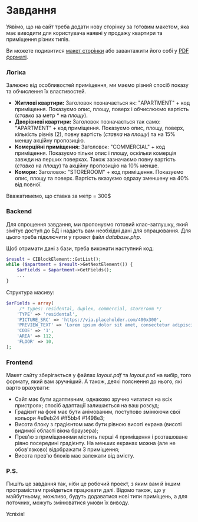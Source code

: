 # Завдання

Уявімо, що на сайт треба додати нову сторінку за готовим макетом, яка має виводити для користувача наявні у продажу квартири та приміщення різних типів.

Ви можете подивитися [макет сторінки](https://github.com/novabudova/task/blob/master/layout.pdf) або завантажити його собі у [PDF форматі](https://github.com/novabudova/task/blob/master/layout.pdf).

### Логіка

Залежно від особливостей приміщення, ми маємо різний спосіб показу та обчислення їх властивостей.

  - **Житлові квартири:** 
  Заголовок позначається як: "APARTMENT" + код приміщення. 
  Показуємо опис, площу, поверх і обчислюємо вартість (*ставка* за метр * на *площу*).
  - **Дворівневі квартири:** 
  Заголовок позначається так само: "APARTMENT" + код приміщення. 
  Показуємо опис, площу, поверх, кількість рівнів (2), повну вартість (*ставка* на *площу*) та на 15% меншу акційну пропозицію.
  - **Комерційні приміщення:** 
  Заголовок: "COMMERCIAL" + код приміщення. 
  Показуємо тільки опис і площу, оскільки комерція завжди на перших поверхах. Також зазначаємо повну вартість (*ставка* на *площу*) та акційну пропозицію на 10% менше.
  - **Комори:** 
  Заголовок: "STOREROOM" + код приміщення. 
  Показуємо опис, площу та поверх. Вартість вказуємо одразу зменшену на 40% від повної.

Вважатимемо, що ставка за метр = 300$

### Backend

Для спрощення завдання, ми пропонуємо готовий клас–заглушку, який зімітує доступ до БД і надасть вам необхідні дані для опрацювання. Для цього треба підключити у проект файл *database.php*.

Щоб отримати дані з бази, треба виконати наступний код:
```php
$result = CIBlockElement::GetList();
while ($apartment = $result->GetNextElement()) { 
    $arFields = $apartment->GetFields();
    ...
}
```

Структура масиву:
```php
$arFields = array(
     /* types: residental, duplex, commercial, storeroom */
    'TYPE' => 'residental',
    'PICTURE_SRC' => 'https://via.placeholder.com/400x300',
    'PREVIEW_TEXT' => 'Lorem ipsum dolor sit amet, consectetur adipiscing elit.',
    'CODE' => '1',
    'AREA' => 112,
    'FLOOR' => 10,
);
```

### Frontend

Макет сайту зберігається у файлах *layout.pdf* та *layout.psd* на вибір, того формату, який вам зручніший. А також, деякі пояснення до нього, які варто врахувати:

  - Сайт має бути адаптивним, однаково зручно читатися на всіх пристроях; спосіб адаптації залишається на ваш розсуд;
  - Градієнт на фоні має бути анімованим, поступово змінюючи свої кольори #e9eb24 #ff5bb4 #1498e3;
  - Висота блоку з градієнтом має бути рівною висоті екрана (висоті видимої області вікна браузера);
  - Прев'ю з приміщеннями містить перші 4 приміщення і розташоване рівно посередині градієнту. На менших екранах можна (але не обов'язково) відображати 3 приміщення;
  - Висота прев'ю блоків має залежати від вмісту.

### P.S.

Пишіть це завдання так, ніби це робочий проект, з яким вам й іншим програмістам прийдеться працювати далі. Відомо також, що у майбутньому, можливо, будуть додаватися нові типи приміщень, а для поточних, можуть змінюватися умови їх виводу.

Успіхів!
